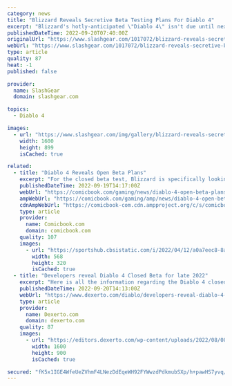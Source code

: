 ```yaml
---
category: news
title: "Blizzard Reveals Secretive Beta Testing Plans For Diablo 4"
excerpt: "Blizzard's hotly-anticipated \"Diablo 4\" isn't due until next year, but there is some good news for the franchise's most loyal fans: a closed beta testing phase."
publishedDateTime: 2022-09-20T07:40:00Z
originalUrl: "https://www.slashgear.com/1017072/blizzard-reveals-secretive-beta-testing-plans-for-diablo-4/"
webUrl: "https://www.slashgear.com/1017072/blizzard-reveals-secretive-beta-testing-plans-for-diablo-4/"
type: article
quality: 87
heat: -1
published: false

provider:
  name: SlashGear
  domain: slashgear.com

topics:
  - Diablo 4

images:
  - url: "https://www.slashgear.com/img/gallery/blizzard-reveals-secretive-beta-testing-plans-for-diablo-4/l-intro-1663698781.jpg"
    width: 1600
    height: 899
    isCached: true

related:
  - title: "Diablo 4 Reveals Open Beta Plans"
    excerpt: "For the closed beta test, Blizzard is specifically looking for players \"who have recently spent significant amounts of time playing the end-game experiences of Diablo II: Resurrected and Diablo III .\" ..."
    publishedDateTime: 2022-09-19T14:17:00Z
    webUrl: "https://comicbook.com/gaming/news/diablo-4-open-beta-plans-playstation-xbox-pc-blizzard/"
    ampWebUrl: "https://comicbook.com/gaming/amp/news/diablo-4-open-beta-plans-playstation-xbox-pc-blizzard/"
    cdnAmpWebUrl: "https://comicbook-com.cdn.ampproject.org/c/s/comicbook.com/gaming/amp/news/diablo-4-open-beta-plans-playstation-xbox-pc-blizzard/"
    type: article
    provider:
      name: Comicbook.com
      domain: comicbook.com
    quality: 107
    images:
      - url: "https://sportshub.cbsistatic.com/i/2022/04/12/a0a7eec8-8aa9-4871-b5e0-bb735e3e3b25/gta-6.png?width=568&height=320"
        width: 568
        height: 320
        isCached: true
  - title: "Developers reveal Diablo 4 Closed Beta for late 2022"
    excerpt: "Here is all the information regarding the Diablo 4 closed beta, open beta, and available platforms. The Diablo 4 betas will support cross play and platform progression."
    publishedDateTime: 2022-09-20T14:13:00Z
    webUrl: "https://www.dexerto.com/diablo/developers-reveal-diablo-4-closed-beta-for-late-2022-1936818/"
    type: article
    provider:
      name: Dexerto.com
      domain: dexerto.com
    quality: 87
    images:
      - url: "https://editors.dexerto.com/wp-content/uploads/2022/08/08/Diablo-4.jpg"
        width: 1600
        height: 900
        isCached: true

secured: "fK5x1IGE4WfeUeZVhmF4LNezDdEqeWH92FYWwzdPdkmubSXp/h+pawHS7yvq/N7D7i+GCrh6Ha/eexNEfGJU0bM8gImEj9Q+H3KAKO9ceJerG99RgT8lhFgOzZiNgjMRGiEYMRJEs1bzER9klLgFdu5VUeNo9jQGv44HSKM+eD/4SSFOaPSGLog+7v9tqfrvnCr8z3DF2pkjXaprLbkFREAo5KelpDw5YuLvtXgsvpdhsxrainsXzVFWxVf1KxcpchxI5k3IGWeuvI1SkQmgrR/0Dk3yj8i1BbwWAdGnIAbKX9uTe2ITtwaKUx/yjAyx481PqiieOExKsi3PiGhg/K8nbL/9AYD2lV66PlhOfME=;fRuuYH11ByHJ/F4rnexIiQ=="
---
```


